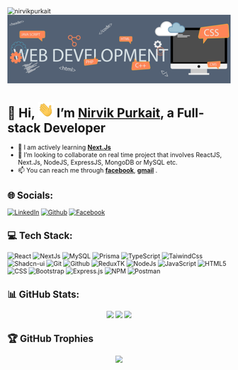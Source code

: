 <img src="https://komarev.com/ghpvc/?username=nirvikpurkait&label=Profile%20views&color=0e75b6&style=flat" alt="nirvikpurkait" />

<img src='./assets/cover-photo.gif' />

# 📢 Hi, <img src='./assets//hi.gif' height='35' /> I’m [Nirvik Purkait](https://github.com/nirvikpurkait), a Full-stack Developer

<div>

- 👀 I am actively learning [**Next.Js**](https://nextjs.org/docs)
- 🎯 I’m looking to collaborate on real time project that involves ReactJS, Next.Js, NodeJS, ExpressJS, MongoDB or MySQL etc.
- 📫 You can reach me through [**facebook**](https://www.facebook.com/nirvikpurkait/), [**gmail**](mailto:nirvikpurkait@gmail.com) .

</div>

## 🌐 Socials:

[![LinkedIn](https://img.shields.io/badge/LinkedIn-%230077B5.svg?logo=linkedin&logoColor=white)](https://www.linkedin.com/in/nirvikpurkait/) [![Github](https://img.shields.io/badge/Github-%23000000.svg?logo=github&logoColor=white)](https://github.com/nirvikpurkait/) [![Facebook](https://img.shields.io/badge/Facebook-316FF6?logo=facebook&logoColor=white)](https://www.facebook.com/nirvikpurkait/)

## 💻 Tech Stack:

![React](https://img.shields.io/badge/react-%2320232a.svg?style=for-the-badge&logo=react&logoColor=%2361DAFB) ![NextJs](https://img.shields.io/badge/Next%2ejs-000000?style=for-the-badge&logo=nextdotjs&logoColor=white) ![MySQL](https://img.shields.io/badge/MySQL-%234479A1.svg?style=for-the-badge&logo=mysql&logoColor=white) ![Prisma](https://img.shields.io/badge/Prisma-2D3748?style=for-the-badge&logo=prisma&logoColor=white) ![TypeScript](https://img.shields.io/badge/typescript-%233178C6.svg?style=for-the-badge&logo=typescript&logoColor=white) ![TaiwindCss](https://img.shields.io/badge/tailwindcss-%2336b6f2?style=for-the-badge&logo=tailwindcss&logoColor=white) ![Shadcn-ui](https://img.shields.io/badge/shadcn--ui-black?style=for-the-badge&logo=shadcnui&logoColor=white) ![Git](https://img.shields.io/badge/Git-F05032?style=for-the-badge&logo=git&logoColor=white) ![Github](https://img.shields.io/badge/github-181717?style=for-the-badge&logo=github&logoColor=white) ![ReduxTK](https://img.shields.io/badge/redux_toolkit-%23764ABC.svg?style=for-the-badge&logo=redux&logoColor=white) ![NodeJs](https://img.shields.io/badge/Node%2ejs-339933?style=for-the-badge&logo=nodedotjs&logoColor=white) ![JavaScript](https://img.shields.io/badge/javascript-%23323330.svg?style=for-the-badge&logo=javascript&logoColor=%23F0DB4F) ![HTML5](https://img.shields.io/badge/html-%23E34F26.svg?style=for-the-badge&logo=html5&logoColor=white) ![CSS](https://img.shields.io/badge/css-1572B6?style=for-the-badge&logo=css3&logoColor=white) ![Bootstrap](https://img.shields.io/badge/bootstrap-%237952B3.svg?style=for-the-badge&logo=bootstrap&logoColor=white) ![Express.js](https://img.shields.io/badge/express.js-%23000000.svg?style=for-the-badge&logo=express&logoColor=%23ffffff) ![NPM](https://img.shields.io/badge/NPM-%23CB3837.svg?style=for-the-badge&logo=npm&logoColor=white) ![Postman](https://img.shields.io/badge/Postman-FF6C37?style=for-the-badge&logo=postman&logoColor=white)

## 📊 GitHub Stats:

<p align="center">
  <picture>
    <source media="(prefers-color-scheme: dark)" srcset="https://github-readme-stats.vercel.app/api/top-langs/?username=nirvikpurkait&theme=dark&hide_border=false&include_all_commits=false&count_private=false&layout=compact" >
    <img src="https://github-readme-stats.vercel.app/api/top-langs/?username=nirvikpurkait&theme=dark&hide_border=false&include_all_commits=false&count_private=false&layout=compact" height="170">
  </picture>

  <picture>
    <source media="(prefers-color-scheme: dark)" srcset="https://github-readme-stats.vercel.app/api?username=nirvikpurkait&theme=dark&hide_border=false&include_all_commits=false&count_private=false" >
    <img src="https://github-readme-stats.vercel.app/api?username=nirvikpurkait&theme=dark&hide_border=false&include_all_commits=false&count_private=false" height="170">
  </picture>

  <picture>
    <source media="(prefers-color-scheme: dark)" srcset="https://github-readme-streak-stats.herokuapp.com/?user=nirvikpurkait&theme=dark&hide_border=false" >
    <img src="https://github-readme-streak-stats.herokuapp.com/?user=nirvikpurkait&theme=dark&hide_border=false" height="170">
  </picture>

</p>

## 🏆 GitHub Trophies

<p align="center">
  <picture>
    <source media="(prefers-color-scheme: dark)" srcset="https://github-profile-trophy.vercel.app/?username=nirvikpurkait&theme=dracula&no-frame=false&no-bg=true&margin-w=4">
    <img src="https://github-profile-trophy.vercel.app/?username=nirvikpurkait&theme=dracula&no-frame=false&no-bg=true&margin-w=4" height="100">
  </picture>
</p>

<!-- BADGE-SOURCE = https://simpleicons.org/ -->

<!---
nirvikpurkait/nirvikpurkait is a ✨ special ✨ repository because its `README.md` (this file) appears on your GitHub profile.
You can click the Preview link to take a look at your changes.
--->
